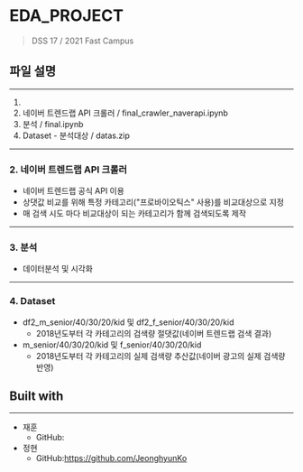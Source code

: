 # EDA_PROJECT
> DSS 17 / 2021 Fast Campus 

## 파일 설명
-------------------
1. 
2. 네이버 트렌드랩 API 크롤러 / final_crawler_naverapi.ipynb
3. 분석 / final.ipynb
4. Dataset - 분석대상 / datas.zip
-------------------
### 2. 네이버 트렌드랩 API 크롤러 
- 네이버 트렌드랩 공식 API 이용 
- 상댓값 비교를 위해 특정 카테고리("프로바이오틱스" 사용)를 비교대상으로 지정
- 매 검색 시도 마다 비교대상이 되는 카테고리가 함께 검색되도록 제작   
-------------------
### 3. 분석 
- 데이터분석 및 시각화
-------------------
### 4. Dataset
- df2_m_senior/40/30/20/kid 및 df2_f_senior/40/30/20/kid
  - 2018년도부터 각 카테고리의 검색량 절댓값(네이버 트렌드랩 검색 결과)
- m_senior/40/30/20/kid 및 f_senior/40/30/20/kid
  - 2018년도부터 각 카테고리의 실제 검색량 추산값(네이버 광고의 실제 검색량 반영)

## Built with
------------------
- 재훈
  - GitHub:
- 정현
  - GitHub:https://github.com/JeonghyunKo
